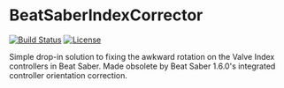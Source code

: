 # BeatSaberIndexCorrector
[![Build Status](https://img.shields.io/jenkins/build/https/ci.gnyra.com/job/BeatSaberIndexCorrector/job/master?style=flat-square)](https://ci.gnyra.com/blue/organizations/jenkins/BeatSaberIndexCorrector/activity)
[![License](https://img.shields.io/github/license/nicoco007/BeatSaberIndexCorrector?style=flat-square)](https://github.com/nicoco007/BeatSaberIndexCorrector/blob/master/LICENSE)

Simple drop-in solution to fixing the awkward rotation on the Valve Index controllers in Beat Saber. Made obsolete by Beat Saber 1.6.0's integrated controller orientation correction.
